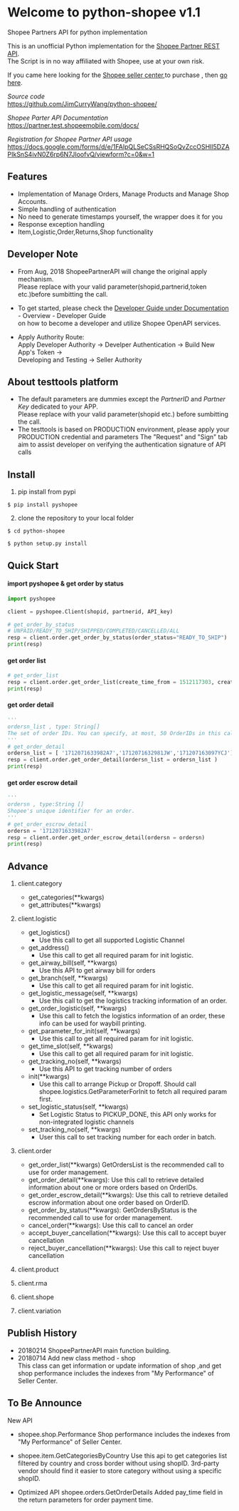 Welcome to python-shopee v1.1
================================
Shopee Partners API for python implementation 

This is an unofficial Python implementation for the [Shopee Partner REST API](https://partner.test.shopeemobile.com/docs/).  
The Script is in no way affiliated with Shopee, use at your own risk.

If you came here looking for the [Shopee seller center](https://seller.shopee.tw/),to purchase , then [go here](https://shopee.tw/).

_Source code_  
    https://github.com/JimCurryWang/python-shopee/

_Shopee Parter API Documentation_  
    https://partner.test.shopeemobile.com/docs/
    
_Registration for Shopee Partner API usage_  
    https://docs.google.com/forms/d/e/1FAIpQLSeCSsRHQSoQvZccOSHIl5DZAPIkSnS4ivN0Z6rp6N7JIoofvQ/viewform?c=0&w=1
    
    
Features
--------

- Implementation of Manage Orders, Manage Products and Manage Shop Accounts.  
- Simple handling of authentication  
- No need to generate timestamps yourself, the wrapper does it for you  
- Response exception handling  
- Item,Logistic,Order,Returns,Shop functionality  

Developer Note
--------------
- From Aug, 2018  ShopeePartnerAPI  will change the original apply mechanism.        
Please replace with your valid parameter(shopid,partnerid,token etc.)before sumbitting the call.

- To get started, please check the [Developer Guide under Documentation](https://open.shopee.com/) - Overview - Developer Guide    
on how to become a developer and utilize Shopee OpenAPI services.

- Apply Authority Route:    
    Apply Developer Authority → Develper Authentication → Build New App's Token →     
    Developing and Testing → Seller Authority



About testtools platform
------------------------
- The default parameters are dummies except the *PartnerID* and *Partner Key* dedicated to your APP.    
  Please replace with your valid parameter(shopid etc.) before sumbitting the call.    
- The testtools is based on PRODUCTION environment, please apply your PRODUCTION credential and parameters
  The "Request" and "Sign" tab aim to assist developer on verifying the authentication signature of API calls
  

Install
-------
1. pip install from pypi
```shell
$ pip install pyshopee
```
2. clone the repository to your local folder
```shell
$ cd python-shopee
```
```shell
$ python setup.py install
```

Quick Start
-----------

#### import pyshopee & get order by status
```python
import pyshopee

client = pyshopee.Client(shopid, partnerid, API_key)

# get_order_by_status
# UNPAID/READY_TO_SHIP/SHIPPED/COMPLETED/CANCELLED/ALL
resp = client.order.get_order_by_status(order_status="READY_TO_SHIP")
print(resp)
```
#### get order list 

```python
# get_order_list
resp = client.order.get_order_list(create_time_from = 1512117303, create_time_to=1512635703)
print(resp)
```
#### get order detail

```python
'''
ordersn_list , type: String[]    
The set of order IDs. You can specify, at most, 50 OrderIDs in this call.
'''
# get_order_detail
ordersn_list = [ '1712071633982A7','1712071632981JW','171207163097YCJ']
resp = client.order.get_order_detail(ordersn_list = ordersn_list )
print(resp)
```

#### get order escrow detail
```python
'''
ordersn , type:String [] 
Shopee's unique identifier for an order.
'''
# get_order_escrow_detail
ordersn = '1712071633982A7'
resp = client.order.get_order_escrow_detail(ordersn = ordersn)
print(resp)
```


Advance
-------

1. client.category
    - get_categories(**kwargs)
    - get_attributes(**kwargs)
2. client.logistic
    - get_logistics()
        - Use this call to get all supported Logistic Channel
    - get_address()
        - Use this call to get all required param for init logistic.
    - get_airway_bill(self, **kwargs)
         - Use this API to get airway bill for orders
    - get_branch(self, **kwargs)
         - Use this call to get all required param for init logistic.
    - get_logistic_message(self, **kwargs)
        - Use this call to get the logistics tracking information of an order.
    - get_order_logistic(self, **kwargs)
        - Use this call to fetch the logistics information of an order, these info can be used for waybill printing.
    - get_parameter_for_init(self, **kwargs)
        - Use this call to get all required param for init logistic.
    - get_time_slot(self, **kwargs)
        - Use this call to get all required param for init logistic.
    - get_tracking_no(self, **kwargs)
        - Use this API to get tracking number of orders
    - init(**kwargs)
        - Use this call to arrange Pickup or Dropoff. Should call shopee.logistics.GetParameterForInit to fetch all required param first.
    - set_logistic_status(self, **kwargs)
        - Set Logistic Status to PICKUP_DONE, this API only works for non-integrated logistic channels
    - set_tracking_no(self, **kwargs)
        - User this call to set tracking number for each order in batch.
    
3. client.order
    - get_order_list(**kwargs)
    GetOrdersList is the recommended call to use for order management.
    - get_order_detail(**kwargs):
    Use this call to retrieve detailed information about one or more orders based on OrderIDs.
    - get_order_escrow_detail(**kwargs):
    Use this call to retrieve detailed escrow information about one order based on OrderID.
    - get_order_by_status(**kwargs):
    GetOrdersByStatus is the recommended call to use for order management.
    - cancel_order(**kwargs):
    Use this call to cancel an order
    - accept_buyer_cancellation(**kwargs):
    Use this call to accept buyer cancellation
    - reject_buyer_cancellation(**kwargs):
    Use this call to reject buyer cancellation
4. client.product
5. client.rma
6. client.shope
7. client.variation

Publish History
--------
- 20180214 ShopeePartnerAPI main function building.  
- 20180714 Add new class method - shop    
This class can get information or update information of shop ,and get shop performance includes the indexes from "My Performance" of Seller Center.


To Be Announce
--------
New API
- shopee.shop.Performance
Shop performance includes the indexes from "My Performance" of Seller Center.

- shopee.item.GetCategoriesByCountry
Use this api to get categories list filtered by country and cross border without using shopID. 3rd-party vendor should find it easier to store category without using a specific shopID.

- Optimized API
shopee.orders.GetOrderDetails
Added pay_time field in the return parameters for order payment time.



